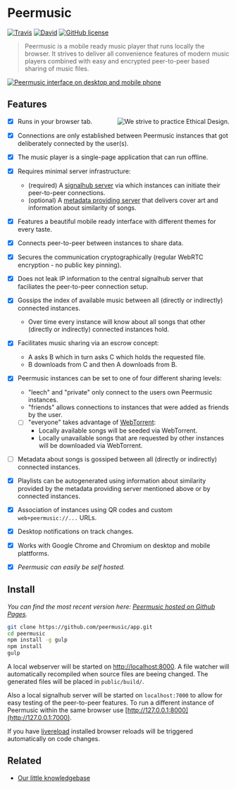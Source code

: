 # Peermusic

[![Travis](https://img.shields.io/travis/peermusic/peermusic/master.svg?style=flat-square)](https://travis-ci.org/peermusic/peermusic)
[![David](https://img.shields.io/david/peermusic/peermusic.svg?style=flat-square)](https://david-dm.org/peermusic/peermusic)
[![GitHub license](https://img.shields.io/badge/license-AGPL_v3.0-blue.svg?style=flat-square)](https://github.com/peermusic/app/blob/master/LICENSE)

> Peermusic is a mobile ready music player that runs locally the browser. It strives to deliver all convenience features of modern music players combined with easy and encrypted peer-to-peer based sharing of music files.

[![Peermusic interface on desktop and mobile phone](http://i.imgur.com/Z68ynbf.png)](http://peermusic.github.io/)


## Features

<a href=https://github.com/pguth/Ethical-Design-Manifesto><img src=https://ind.ie/ethical-design/images/ethical-design-badge-small.svg align=right alt="We strive to practice Ethical Design." /></a>

- [x] Runs in your browser tab.
- [x] Connections are only established between Peermusic instances that got deliberately connected by the user(s).
- [x] The music player is a single-page application that can run offline.
- [x] Requires minimal server infrastructure:
  - (required) A [signalhub server](https://github.com/mafintosh/signalhub) via which instances can initiate their peer-to-peer connections.
  - (optional) A [metadata providing server](https://github.com/peermusic/node-scraping-server) that delivers cover art and information about similarity of songs.
- [x] Features a beautiful mobile ready interface with different themes for every taste.
- [x] Connects peer-to-peer between instances to share data.
- [x] Secures the communication cryptographically (regular WebRTC encryption - no public key pinning).
- [x] Does not leak IP information to the central signalhub server that faciliates the peer-to-peer connection setup.
- [x] Gossips the index of available music between all (directly or indirectly) connected instances.
  - Over time every instance will know about all songs that other (directly or indirectly) connected instances hold.
- [x] Facilitates music sharing via an escrow concept:
  - A asks B which in turn asks C which holds the requested file.
  - B downloads from C and then A downloads from B.
- [x] Peermusic instances can be set to one of four different sharing levels:
  - "leech" and "private" only connect to the users own Peermusic instances.
  - "friends" allows connections to instances that were added as friends by the user.
  - [ ] "everyone" takes advantage of [WebTorrent](https://github.com/feross/webtorrent):
    - Locally available songs will be seeded via WebTorrent.
    - Locally unavailable songs that are requested by other instances will be downloaded via WebTorrent.
- [ ] Metadata about songs is gossiped between all (directly or indirectly) connected instances.
- [x] Playlists can be autogenerated using information about similarity provided by the metadata providing server mentioned above or by connected instances.
- [x] Association of instances using QR codes and custom `web+peermusic://...` URLs.
- [x] Desktop notifications on track changes.
- [x] Works with Google Chrome and Chromium on desktop and mobile plattforms.
- [x] *Peermusic can easily be self hosted.*


## Install

*You can find the most recent version here: [Peermusic hosted on Github Pages](http://peermusic.github.io/).*

```sh
git clone https://github.com/peermusic/app.git
cd peermusic
npm install -g gulp
npm install
gulp
```

A local webserver will be started on [http://localhost:8000](http://localhost:8000). A file watcher will automatically recompiled when source files are beeing changed. The generated files will be placed in `public/build/`.

Also a local signalhub server will be started on `localhost:7000` to allow for easy testing of the peer-to-peer features. To run a different instance of Peermusic within the same browser use [http://127.0.0.1:8000](http://127.0.0.1:7000).

If you have [livereload](http://livereload.com/extensions/) installed browser reloads will be triggered automatically on code changes.


## Related

- [Our little knowledgebase](https://github.com/peermusic/research)

